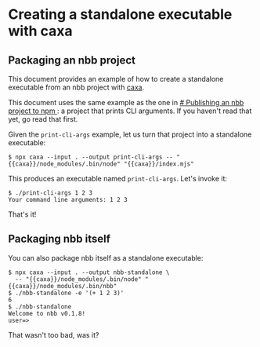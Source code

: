 # Creating a standalone executable with caxa

## Packaging an nbb project

This document provides an example of how to create a standalone executable from
an nbb project with [caxa](https://github.com/leafac/caxa).

This document uses the same example as the one in [# Publishing an nbb project
to npm ](../publish/README.md): a project that prints CLI arguments. If you
haven't read that yet, go read that first.

Given the `print-cli-args` example, let us turn that project into a standalone executable:

```
$ npx caxa --input . --output print-cli-args -- "{{caxa}}/node_modules/.bin/node" "{{caxa}}/index.mjs"
```

This produces an executable named `print-cli-args`. Let's invoke it:

```
$ ./print-cli-args 1 2 3
Your command line arguments: 1 2 3
```

That's it!

## Packaging nbb itself

You can also package nbb itself as a standalone executable:

```
$ npx caxa --input . --output nbb-standalone \
  -- "{{caxa}}/node_modules/.bin/node" "{{caxa}}/node_modules/.bin/nbb"
$ ./nbb-standalone -e '(+ 1 2 3)'
6
$ ./nbb-standalone
Welcome to nbb v0.1.8!
user=>
```

That wasn't too bad, was it?
